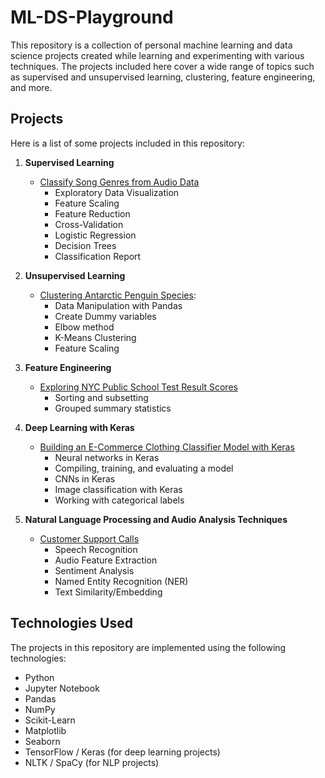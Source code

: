 # ML-DS-Playground

This repository is a collection of personal machine learning and data science projects created while learning and experimenting with various techniques. The projects included here cover a wide range of topics such as supervised and unsupervised learning, clustering, feature engineering, and more.


## Projects
Here is a list of some projects included in this repository:


1. **Supervised Learning**
    - [Classify Song Genres from Audio Data](classify_song_genres.ipynb)
        - Exploratory Data Visualization
        - Feature Scaling
        - Feature Reduction
        - Cross-Validation
        - Logistic Regression
        - Decision Trees
        - Classification Report

2. **Unsupervised Learning**
    - [Clustering Antarctic Penguin Species](clustering_antarctic_penguin.ipynb):
        - Data Manipulation with Pandas
        - Create Dummy variables
        - Elbow method
        - K-Means Clustering
        - Feature Scaling

3. **Feature Engineering**
    - [Exploring NYC Public School Test Result Scores](exploring_school_test_result.ipynb)
        - Sorting and subsetting
        - Grouped summary statistics

4. **Deep Learning with Keras**
    - [Building an E-Commerce Clothing Classifier Model with Keras](e_commerce_clothing_classifier.ipynb)
        - Neural networks in Keras
        - Compiling, training, and evaluating a model
        - CNNs in Keras
        - Image classification with Keras
        - Working with categorical labels

5. **Natural Language Processing and Audio Analysis Techniques**
    - [Customer Support Calls](customer_support_call.ipynb)
        - Speech Recognition
        - Audio Feature Extraction
        - Sentiment Analysis
        - Named Entity Recognition (NER)
        - Text Similarity/Embedding


## Technologies Used

The projects in this repository are implemented using the following technologies:

- Python
- Jupyter Notebook
- Pandas
- NumPy
- Scikit-Learn
- Matplotlib
- Seaborn
- TensorFlow / Keras (for deep learning projects)
- NLTK / SpaCy (for NLP projects)
